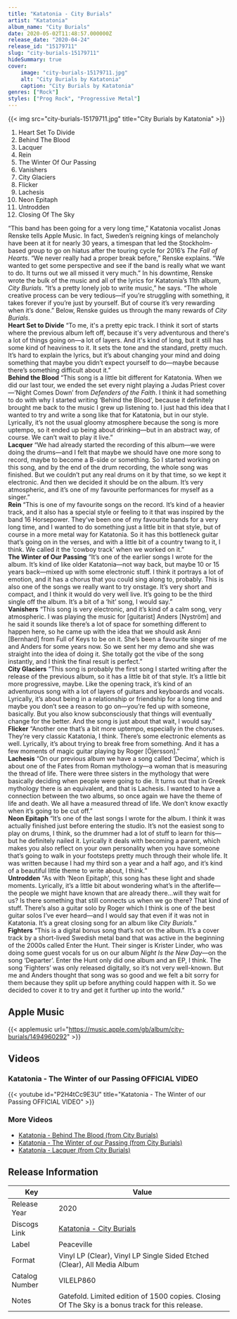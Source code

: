 ```yaml
---
title: "Katatonia - City Burials"
artist: "Katatonia"
album_name: "City Burials"
date: 2020-05-02T11:48:57.000000Z
release_date: "2020-04-24"
release_id: "15179711"
slug: "city-burials-15179711"
hideSummary: true
cover:
    image: "city-burials-15179711.jpg"
    alt: "City Burials by Katatonia"
    caption: "City Burials by Katatonia"
genres: ["Rock"]
styles: ["Prog Rock", "Progressive Metal"]
---
```


{{< img src="city-burials-15179711.jpg" title="City Burials by Katatonia" >}}

<!-- section break -->

1. Heart Set To Divide
2. Behind The Blood
3. Lacquer
4. Rein
5. The Winter Of Our Passing
6. Vanishers
7. City Glaciers
8. Flicker
9. Lachesis
10. Neon Epitaph
11. Untrodden
12. Closing Of The Sky

<!-- section break -->


“This band has been going for a very long time,” Katatonia vocalist Jonas Renske tells Apple Music. In fact, Sweden’s reigning kings of melancholy have been at it for nearly 30 years, a timespan that led the Stockholm-based group to go on hiatus after the touring cycle for 2016’s <i>The Fall of Hearts</i>. “We never really had a proper break before,” Renske explains. “We wanted to get some perspective and see if the band is really what we want to do. It turns out we all missed it very much.” In his downtime, Renske wrote the bulk of the music and all of the lyrics for Katatonia’s 11th album, <i>City Burials</i>. “It’s a pretty lonely job to write music,” he says. “The whole creative process can be very tedious—if you’re struggling with something, it takes forever if you’re just by yourself. But of course it’s very rewarding when it’s done.” Below, Renske guides us through the many rewards of <i>City Burials</i>.<br />
<b>Heart Set to Divide</b>
“To me, it's a pretty epic track. I think it sort of starts where the previous album left off, because it's very adventurous and there's a lot of things going on—a lot of layers. And it's kind of long, but it still has some kind of heaviness to it. It sets the tone and the standard, pretty much. It’s hard to explain the lyrics, but it’s about changing your mind and doing something that maybe you didn’t expect yourself to do—maybe because there’s something difficult about it.”<br />
<b>Behind the Blood</b>
“This song is a little bit different for Katatonia. When we did our last tour, we ended the set every night playing a Judas Priest cover—‘Night Comes Down’ from <i>Defenders of the Faith</i>. I think it had something to do with why I started writing ‘Behind the Blood’, because it definitely brought me back to the music I grew up listening to. I just had this idea that I wanted to try and write a song like that for Katatonia, but in our style. Lyrically, it’s not the usual gloomy atmosphere because the song is more uptempo, so it ended up being about drinking—but in an abstract way, of course. We can’t wait to play it live.”<br />
<b>Lacquer</b>
“We had already started the recording of this album—we were doing the drums—and I felt that maybe we should have one more song to record, maybe to become a B-side or something. So I started working on this song, and by the end of the drum recording, the whole song was finished. But we couldn’t put any real drums on it by that time, so we kept it electronic. And then we decided it should be on the album. It’s very atmospheric, and it’s one of my favourite performances for myself as a singer.”<br />
<b>Rein</b>
“This is one of my favourite songs on the record. It’s kind of a heavier track, and it also has a special style or feeling to it that was inspired by the band 16 Horsepower. They’ve been one of my favourite bands for a very long time, and I wanted to do something just a little bit in that style, but of course in a more metal way for Katatonia. So it has this bottleneck guitar that’s going on in the verses, and with a little bit of a country twang to it, I think. We called it the ‘cowboy track’ when we worked on it.”<br />
<b>The Winter of Our Passing</b>
“It’s one of the earlier songs I wrote for the album. It’s kind of like older Katatonia—not way back, but maybe 10 or 15 years back—mixed up with some electronic stuff. I think it portrays a lot of emotion, and it has a chorus that you could sing along to, probably. This is also one of the songs we really want to try onstage. It’s very short and compact, and I think it would do very well live. It’s going to be the third single off the album. It’s a bit of a ‘hit’ song, I would say.”<br />
<b>Vanishers</b>
“This song is very electronic, and it’s kind of a calm song, very atmospheric. I was playing the music for [guitarist] Anders [Nyström] and he said it sounds like there’s a lot of space for something different to happen here, so he came up with the idea that we should ask Anni [Bernhard] from Full of Keys to be on it. She’s been a favourite singer of me and Anders for some years now. So we sent her my demo and she was straight into the idea of doing it. She totally got the vibe of the song instantly, and I think the final result is perfect.”<br />
<b>City Glaciers</b>
“This song is probably the first song I started writing after the release of the previous album, so it has a little bit of that style. It’s a little bit more progressive, maybe. Like the opening track, it’s kind of an adventurous song with a lot of layers of guitars and keyboards and vocals. Lyrically, it’s about being in a relationship or friendship for a long time and maybe you don’t see a reason to go on—you’re fed up with someone, basically. But you also know subconsciously that things will eventually change for the better. And the song is just about that wait, I would say.”<br />
<b>Flicker</b>
“Another one that’s a bit more uptempo, especially in the choruses. They’re very classic Katatonia, I think. There’s some electronic elements as well. Lyrically, it’s about trying to break free from something. And it has a few moments of magic guitar playing by Roger [Öjersson].”<br />
<b>Lachesis</b>
“On our previous album we have a song called ‘Decima’, which is about one of the Fates from Roman mythology—a woman that is measuring the thread of life. There were three sisters in the mythology that were basically deciding when people were going to die. It turns out that in Greek mythology there is an equivalent, and that is Lachesis. I wanted to have a connection between the two albums, so once again we have the theme of life and death. We all have a measured thread of life. We don’t know exactly when it’s going to be cut off.”<br />
<b>Neon Epitaph</b>
“It’s one of the last songs I wrote for the album. I think it was actually finished just before entering the studio. It’s not the easiest song to play on drums, I think, so the drummer had a lot of stuff to learn for this—but he definitely nailed it. Lyrically it deals with becoming a parent, which makes you also reflect on your own personality when you have someone that’s going to walk in your footsteps pretty much through their whole life. It was written because I had my third son a year and a half ago, and it’s kind of a beautiful little theme to write about, I think.”<br />
<b>Untrodden</b>
“As with ‘Neon Epitaph’, this song has these light and shade moments. Lyrically, it’s a little bit about wondering what’s in the afterlife—the people we might have known that are already there…will they wait for us? Is there something that still connects us when we go there? That kind of stuff. There’s also a guitar solo by Roger which I think is one of the best guitar solos I’ve ever heard—and I would say that even if it was not in Katatonia. It’s a great closing song for an album like <i>City Burials</i>.”<br />
<b>Fighters</b>
“This is a digital bonus song that’s not on the album. It’s a cover track by a short-lived Swedish metal band that was active in the beginning of the 2000s called Enter the Hunt. Their singer is Krister Linder, who was doing some guest vocals for us on our album <i>Night Is the New Day</i>—on the song ‘Departer’. Enter the Hunt only did one album and an EP, I think. The song ‘Fighters’ was only released digitally, so it’s not very well-known. But me and Anders thought that song was so good and we felt a bit sorry for them because they split up before anything could happen with it. So we decided to cover it to try and get it further up into the world.”



## Apple Music
{{< applemusic url="https://music.apple.com/gb/album/city-burials/1494960292" >}}





## Videos
### Katatonia - The Winter of our Passing OFFICIAL VIDEO
{{< youtube id="P2H4tCc9E3U" title="Katatonia - The Winter of our Passing OFFICIAL VIDEO" >}}<br>

### More Videos

- [Katatonia - Behind The Blood (from City Burials)](https://www.youtube.com/watch?v=nQaN2elJ-dQ)
- [Katatonia - The Winter of our Passing (from City Burials)](https://www.youtube.com/watch?v=mnWkTAB-ceg)
- [Katatonia - Lacquer (from City Burials)](https://www.youtube.com/watch?v=zGvZhRFBQ_I)


## Release Information
|  Key           | Value                                                |
| ---------------| ---------------------------------------------------- |
| Release Year   | 2020                                   |
| Discogs Link   | [Katatonia - City Burials](https://www.discogs.com/release/15179711-Katatonia-City-Burials) |
| Label          | Peaceville |
| Format         | Vinyl LP (Clear), Vinyl LP Single Sided Etched (Clear), All Media Album |
| Catalog Number | VILELP860 |
| Notes | Gatefold. Limited edition of 1500 copies. Closing Of The Sky is a bonus track for this release. |